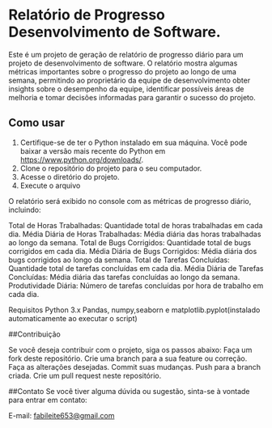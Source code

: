 # Relatório de Progresso Desenvolvimento de Software.

Este é um projeto de geração de relatório de progresso diário para um projeto de desenvolvimento de software. O relatório mostra algumas métricas importantes sobre o progresso do projeto ao longo de uma semana, permitindo ao proprietário da equipe de desenvolvimento obter insights sobre o desempenho da equipe, identificar possíveis áreas de melhoria e tomar decisões informadas para garantir o sucesso do projeto.

## Como usar

1. Certifique-se de ter o Python instalado em sua máquina. Você pode baixar a versão mais recente do Python em https://www.python.org/downloads/.
2. Clone o repositório do projeto para o seu computador.
3. Acesse o diretório do projeto.
4. Execute o arquivo

O relatório será exibido no console com as métricas de progresso diário, incluindo:

Total de Horas Trabalhadas: Quantidade total de horas trabalhadas em cada dia.
Média Diária de Horas Trabalhadas: Média diária das horas trabalhadas ao longo da semana.
Total de Bugs Corrigidos: Quantidade total de bugs corrigidos em cada dia.
Média Diária de Bugs Corrigidos: Média diária dos bugs corrigidos ao longo da semana.
Total de Tarefas Concluídas: Quantidade total de tarefas concluídas em cada dia.
Média Diária de Tarefas Concluídas: Média diária das tarefas concluídas ao longo da semana.
Produtividade Diária: Número de tarefas concluídas por hora de trabalho em cada dia.

Requisitos
Python 3.x
Pandas, numpy,seaborn e matplotlib.pyplot(instalado automaticamente ao executar o script)


##Contribuição   

Se você deseja contribuir com o projeto, siga os passos abaixo:
Faça um fork deste repositório.
Crie uma branch para a sua feature ou correção.
Faça as alterações desejadas.
Commit suas mudanças.
Push para a branch criada.
Crie um pull request neste repositório.

##Contato
Se você tiver alguma dúvida ou sugestão, sinta-se à vontade para entrar em contato:

E-mail: fabileite653@gmail.com



